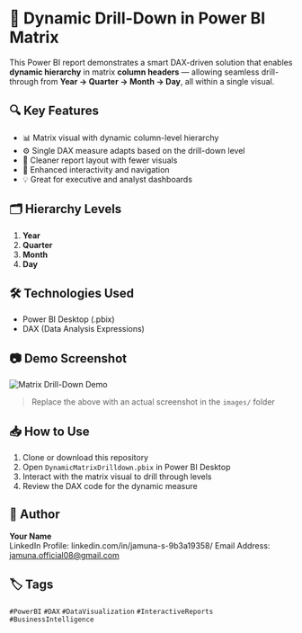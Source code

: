# 🚀 Dynamic Drill-Down in Power BI Matrix

This Power BI report demonstrates a smart DAX-driven solution that enables **dynamic hierarchy** in matrix **column headers** — allowing seamless drill-through from **Year → Quarter → Month → Day**, all within a single visual.

## 🔍 Key Features

- 📊 Matrix visual with dynamic column-level hierarchy
- ⚙️ Single DAX measure adapts based on the drill-down level
- 🧼 Cleaner report layout with fewer visuals
- 🧭 Enhanced interactivity and navigation
- 💡 Great for executive and analyst dashboards

## 🗂️ Hierarchy Levels

1. **Year**  
2. **Quarter**  
3. **Month**  
4. **Day**

## 🛠️ Technologies Used

- Power BI Desktop (.pbix)
- DAX (Data Analysis Expressions)

## 📷 Demo Screenshot

![Matrix Drill-Down Demo](images/demo-screenshot.png)

> Replace the above with an actual screenshot in the `images/` folder

## 📥 How to Use

1. Clone or download this repository
2. Open `DynamicMatrixDrilldown.pbix` in Power BI Desktop
3. Interact with the matrix visual to drill through levels
4. Review the DAX code for the dynamic measure

## 🙋 Author

**Your Name**  
LinkedIn Profile: linkedin.com/in/jamuna-s-9b3a19358/
Email Address: jamuna.official08@gmail.com

## 🏷️ Tags

`#PowerBI` `#DAX` `#DataVisualization` `#InteractiveReports` `#BusinessIntelligence`
